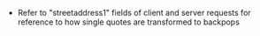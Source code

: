 - Refer to "streetaddress1" fields of client and server requests for reference to how single quotes are transformed to backpops